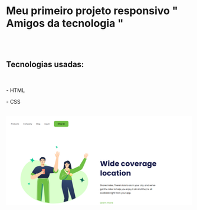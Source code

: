 <h1>Meu primeiro projeto responsivo " Amigos da tecnologia "</h1>
<br>
<br>
<h2>Tecnologias usadas:</h2>
<br>
<p>  - HTML</p>
<p>  - CSS</p>
<br>
<img src="https://github.com/euvini95/PROJETO-AMIGOS/blob/main/Captura%20de%20Tela%20(3).PNG?raw=true" />
